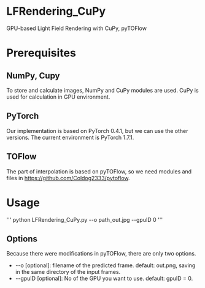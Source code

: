 # LFRendering_CuPy
GPU-based Light Field Rendering with CuPy, pyTOFlow



# Prerequisites



## NumPy, Cupy
To store and calculate images, NumPy and CuPy modules are used. CuPy is used for calculation in GPU environment.

## PyTorch
Our implementation is based on PyTorch 0.4.1, but we can use the other versions. The current environment is PyTorch 1.7.1.

## TOFlow
The part of interpolation is based on pyTOFlow, so we need modules and files in https://github.com/Coldog2333/pytoflow.



# Usage
'''
python LFRendering_CuPy.py --o path_out.jpg --gpuID 0
'''

## Options
Because there were modifications in pyTOFlow, there are only two options.

+ --o [optional]: filename of the predicted frame. default: out.png, saving in the same directory of the input frames.
+ --gpuID [optional]: No of the GPU you want to use. default: gpuID = 0.

